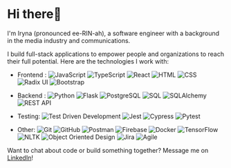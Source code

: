 # Hi there👋 

I'm Iryna (pronounced ee-RIN-ah), a software engineer with a background in the media industry and communications. 

I build full-stack applications to empower people and organizations to reach their full potential. Here are the technologies I work with:
- Frontend : <img src="https://img.shields.io/badge/-JavaScript-F7DF1E?logo=javascript&logoColor=black" alt="JavaScript" aria-label="JavaScript">   <img src="https://img.shields.io/badge/-TypeScript-007ACC?logo=typescript&logoColor=white" alt="TypeScript" aria-label="TypeScript">  <img src="https://img.shields.io/badge/-React-61DAFB?logo=react&logoColor=black" alt="React" aria-label="React"> <img src="https://img.shields.io/badge/-HTML-E34F26?logo=html5&logoColor=white" alt="HTML" aria-label="HTML"> <img src="https://img.shields.io/badge/-CSS-1572B6?logo=css3&logoColor=white" alt="CSS" aria-label="CSS"> <img src="https://img.shields.io/badge/-Radix%20UI-000000?logo=radix-ui&logoColor=white" alt="Radix UI" aria-label="Radix UI"> <img src="https://img.shields.io/badge/-Bootstrap-7952B3?logo=bootstrap&logoColor=white" alt="Bootstrap" aria-label="Bootstrap">

- Backend : <img src="https://img.shields.io/badge/-Python-3776AB?logo=python&logoColor=white" alt="Python" aria-label="Python"> <img src="https://img.shields.io/badge/-Flask-000000?logo=flask&logoColor=white" alt="Flask" aria-label="Flask"> <img src="https://img.shields.io/badge/-PostgreSQL-4169E1?logo=postgresql&logoColor=white" alt="PostgreSQL" aria-label="PostgreSQL"> <img src="https://img.shields.io/badge/-SQL-4479A1?logo=sql&logoColor=white" alt="SQL" aria-label="SQL"> <img src="https://img.shields.io/badge/-SQLAlchemy-D71F00?logo=sqlalchemy&logoColor=white" alt="SQLAlchemy" aria-label="SQLAlchemy"> <img src="https://img.shields.io/badge/-REST API-02569B?logo=restapi&logoColor=white" alt="REST API" aria-label="REST API">

- Testing: <img src="https://img.shields.io/badge/-Test Driven Development-333333?logo=test&logoColor=white" alt="Test Driven Development" aria-label="Test Driven Development"> <img src="https://img.shields.io/badge/-Jest-C21325?logo=jest&logoColor=white" alt="Jest" aria-label="Jest"> <img src="https://img.shields.io/badge/-Cypress-17202C?logo=cypress&logoColor=white" alt="Cypress" aria-label="Cypress"> <img src="https://img.shields.io/badge/-Pytest-0A9EDC?logo=pytest&logoColor=white" alt="Pytest" aria-label="Pytest">

- Other: <img src="https://img.shields.io/badge/-Git-F05032?logo=git&logoColor=white" alt="Git" aria-label="Git"> <img src="https://img.shields.io/badge/-GitHub-181717?logo=github&logoColor=white" alt="GitHub" aria-label="GitHub"> <img src="https://img.shields.io/badge/-Postman-FF6C37?logo=postman&logoColor=white" alt="Postman" aria-label="Postman"> <img src="https://img.shields.io/badge/-Firebase-FFCA28?logo=firebase&logoColor=black" alt="Firebase" aria-label="Firebase">
<img src="https://img.shields.io/badge/-Docker-2496ED?logo=docker&logoColor=white" alt="Docker" aria-label="Docker"> <img src="https://img.shields.io/badge/-TensorFlow-FF6F00?logo=tensorflow&logoColor=white" alt="TensorFlow" aria-label="TensorFlow">
<img src="https://img.shields.io/badge/-NLTK-85BAE1?logo=nltk&logoColor=black" alt="NLTK" aria-label="NLTK"> <img src="https://img.shields.io/badge/-Object Oriented Design-007ACC?logo=design&logoColor=white" alt="Object Oriented Design" aria-label="Object Oriented Design"> <img src="https://img.shields.io/badge/-Jira-0052CC?logo=jira&logoColor=white" alt="Jira" aria-label="Jira"> <img src="https://img.shields.io/badge/-Agile-00D09C?logo=agile&logoColor=white" alt="Agile" aria-label="Agile">


Want to chat about code or build something together? Message me on [LinkedIn](https://www.linkedin.com/in/trushmi/)!


<!--
**trushmi/trushmi** is a ✨ _special_ ✨ repository because its `README.md` (this file) appears on your GitHub profile.

Here are some ideas to get you started:

- 🔭 I’m currently working on ...
- 🌱 I’m currently learning ...
- 👯 I’m looking to collaborate on ...
- 🤔 I’m looking for help with ...
- 💬 Ask me about ...
- 📫 How to reach me: ...
- 😄 Pronouns: ...
- ⚡ Fun fact: ...
-->
